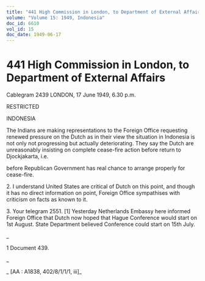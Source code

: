 ```yaml
---
title: "441 High Commission in London, to Department of External Affairs"
volume: "Volume 15: 1949, Indonesia"
doc_id: 6610
vol_id: 15
doc_date: 1949-06-17
---
```


# 441 High Commission in London, to Department of External Affairs

Cablegram 2439 LONDON, 17 June 1949, 6.30 p.m.

RESTRICTED

INDONESIA

The Indians are making representations to the Foreign Office requesting renewed pressure on the Dutch as in their view the situation in Indonesia is not only not progressing but actually deteriorating. They say the Dutch are unreasonably insisting on complete cease-fire action before return to Djockjakarta, i.e.

before Republican Government has real chance to arrange properly for cease-fire.

2\. I understand United States are critical of Dutch on this point, and though it has no direct information on point, Foreign Office sympathises with criticism on facts as known to it.

3\. Your telegram 2551. [1] Yesterday Netherlands Embassy here informed Foreign Office that Dutch now hoped that Hague Conference would start on 1st August. State Department believed Conference could start on 15th July.

_

1 Document 439.

_

_ [AA : A1838, 402/8/1/1/1, iii]_
